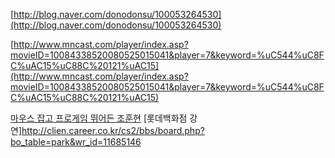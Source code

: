 
[http://blog.naver.com/donodonsu/100053264530](http://blog.naver.com/donodonsu/100053264530)

[http://www.mncast.com/player/index.asp?movieID=10084338520080525015041&player=7&keyword=%uC544%uC8FC%uAC15%uC88C%20121%uAC15](http://www.mncast.com/player/index.asp?movieID=10084338520080525015041&player=7&keyword=%uC544%uC8FC%uAC15%uC88C%20121%uAC15)

[마우스 잡고 프로게임 뛰어든 조훈현](http://blog.naver.com/donodonsu/100062668510 "http://blog.naver.com/donodonsu/100062668510")
[롯데백화점 강연]<http://clien.career.co.kr/cs2/bbs/board.php?bo_table=park&wr_id=11685146>
